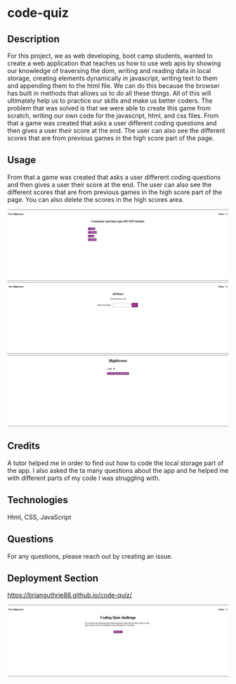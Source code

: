 # code-quiz

## Description
For this project, we as web developing, boot camp students, wanted to create a web application that teaches us how to use web apis by showing our knowledge of traversing the dom, writing and reading data in local storage, creating elements dynamically in javascript, writing text to them and appending them to the html file. We can do this because the browser has built in methods that allows us to do all these things. All of this will ultimately help us to practice our skills and make us better coders. The problem that was solved is that we were able to create this game from scratch, writing our own code for the javascript, html, and css files. From that a game was created that asks a user different coding questions and then gives a user their score at the end. The user can also see the different scores that are from previous games in the high score part of the page. 

## Usage
From that a game was created that asks a user different coding questions and then gives a user their score at the end. The user can also see the different scores that are from previous games in the high score part of the page. You can also delete the scores in the high scores area.

![ScreenShot](assets/images/questions.png)
![ScreenShot](assets/images/end-game.png)
![ScreenShot](assets/images/high-scores.png)


## Credits
A tutor helped me in order to find out how to code the local storage part of the app. I also asked the ta many questions about the app and he helped me with different parts of my code I was struggling with.

## Technologies
Html, CSS, JavaScript

## Questions
For any questions, please reach out by creating an issue.

## Deployment Section
https://brianguthrie88.github.io/code-quiz/

![ScreenShot](assets/images/main-page.png)
